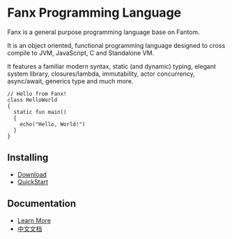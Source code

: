 # Fanx Programming Language

Fanx is a general purpose programming language base on Fantom.

It is an object oriented, functional programming language designed to cross compile to JVM, JavaScript, C and Standalone VM.

It features a familiar modern syntax, static (and dynamic) typing, elegant system library, closures/lambda, immutability, actor concurrency, async/await, generics type and much more.

```fantom
// Hello from Fanx!
class HelloWorld
{
  static fun main()
  {
    echo("Hello, World!")
  }
}
```

## Installing
* [Download](https://github.com/fanx-dev/fanx/releases)
* [QuickStart](https://github.com/fanx-dev/fanx/blob/master/doc/QuickStart.md)

## Documentation
* [Learn More](https://github.com/chunquedong/fanx/blob/master/doc/Index.md)
* [中文文档](https://zhuanlan.zhihu.com/p/63336794)

